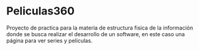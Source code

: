 # Peliculas360
Proyecto de practica para la materia de estructura fisica de la información donde se busca realizar el desarrollo de un software, en este caso una página para ver series y películas.

